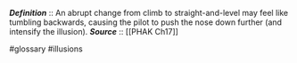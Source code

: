 ***Definition***    :: An abrupt change from climb to straight-and-level may feel like tumbling backwards, causing the pilot to push the nose down further (and intensify the illusion).
***Source***         :: [[PHAK Ch17]]

#glossary #illusions 